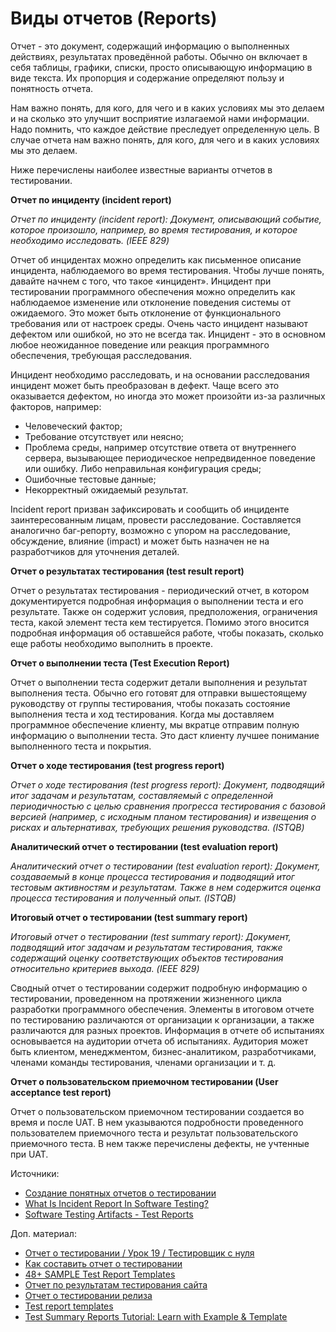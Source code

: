 # Виды отчетов (Reports)

Отчет - это документ, содержащий информацию о выполненных действиях, результатах проведённой работы. Обычно он включает в себя таблицы, графики, списки, просто описывающую информацию в виде текста. Их пропорция и содержание определяют пользу и понятность отчета.

Нам важно понять, для кого, для чего и в каких условиях мы это делаем и на сколько это улучшит восприятие излагаемой нами информации. Надо помнить, что каждое действие преследует определенную цель. В случае отчета нам важно понять, для кого, для чего и в каких условиях мы это делаем.

Ниже перечислены наиболее известные варианты отчетов в тестировании.

**Отчет по инциденту (incident report)**

_Отчет по инциденту (incident report): Документ, описывающий событие, которое произошло, например, во время тестирования, и которое необходимо исследовать. (IEEE 829)_

Отчет об инцидентах можно определить как письменное описание инцидента, наблюдаемого во время тестирования. Чтобы лучше понять, давайте начнем с того, что такое «инцидент». Инцидент при тестировании программного обеспечения можно определить как наблюдаемое изменение или отклонение поведения системы от ожидаемого. Это может быть отклонение от функционального требования или от настроек среды. Очень часто инцидент называют дефектом или ошибкой, но это не всегда так. Инцидент - это в основном любое неожиданное поведение или реакция программного обеспечения, требующая расследования.

Инцидент необходимо расследовать, и на основании расследования инцидент может быть преобразован в дефект. Чаще всего это оказывается дефектом, но иногда это может произойти из-за различных факторов, например:

* Человеческий фактор;
* Требование отсутствует или неясно;
* Проблема среды, например отсутствие ответа от внутреннего сервера, вызывающее периодическое непредвиденное поведение или ошибку. Либо неправильная конфигурация среды;
* Ошибочные тестовые данные;
* Некорректный ожидаемый результат.

Incident report призван зафиксировать и сообщить об инциденте заинтересованным лицам, провести расследование. Составляется аналогично баг-репорту, возможно с упором на расследование, обсуждение, влияние (impact) и может быть назначен не на разработчиков для уточнения деталей.

**Отчет о результатах тестирования (test result report)**

Отчет о результатах тестирования - периодический отчет, в котором документируется подробная информация о выполнении теста и его результате. Также он содержит условия, предположения, ограничения теста, какой элемент теста кем тестируется. Помимо этого вносится подробная информация об оставшейся работе, чтобы показать, сколько еще работы необходимо выполнить в проекте.

**Отчет о выполнении теста (Test Execution Report)**

Отчет о выполнении теста содержит детали выполнения и результат выполнения теста. Обычно его готовят для отправки вышестоящему руководству от группы тестирования, чтобы показать состояние выполнения теста и ход тестирования. Когда мы доставляем программное обеспечение клиенту, мы вкратце отправим полную информацию о выполнении теста. Это даст клиенту лучшее понимание выполненного теста и покрытия.

**Отчет о ходе тестирования (test progress report)**

_Отчет о ходе тестирования (test progress report): Документ, подводящий итог задачам и результатам, составляемый с определенной периодичностью с целью сравнения прогресса тестирования с базовой версией (например, с исходным планом тестирования) и извещения о рисках и альтернативах, требующих решения руководства. (ISTQB)_

**Аналитический отчет о тестировании (test evaluation report)**

_Аналитический отчет о тестировании (test evaluation report): Документ, создаваемый в конце процесса тестирования и подводящий итог тестовым активностям и результатам. Также в нем содержится оценка процесса тестирования и полученный опыт. (ISTQB)_

**Итоговый отчет о тестировании (test summary report)**

_Итоговый отчет о тестировании (test summary report): Документ, подводящий итог задачам и результатам тестирования, также содержащий оценку соответствующих объектов тестирования относительно критериев выхода. (IEEE 829)_

Сводный отчет о тестировании содержит подробную информацию о тестировании, проведенном на протяжении жизненного цикла разработки программного обеспечения. Элементы в итоговом отчете по тестированию различаются от организации к организации, а также различаются для разных проектов. Информация в отчете об испытаниях основывается на аудитории отчета об испытаниях. Аудитория может быть клиентом, менеджментом, бизнес-аналитиком, разработчиками, членами команды тестирования, членами организации и т. д.

**Отчет о пользовательском приемочном тестировании (User acceptance test report)**

Отчет о пользовательском приемочном тестировании создается во время и после UAT. В нем указываются подробности проведенного пользователем приемочного теста и результат пользовательского приемочного теста. В нем также перечислены дефекты, не учтенные при UAT.

Источники:

* [Создание понятных отчетов о тестировании](https://habr.com/ru/company/performance\_lab/blog/207512/)
* [What Is Incident Report In Software Testing?](https://www.softwaretestingclass.com/what-is-incident-report-in-software-testing/)
* [Software Testing Artifacts - Test Reports](https://www.softwaretestingclass.com/test-report-artifacts/)

Доп. материал:

* [Отчет о тестировании / Урок 19 / Тестировщик с нуля](https://www.youtube.com/watch?v=JwuZY4Gdb2I)
* [Как составить отчет о тестировании](https://telegra.ph/test-report-04-15)
* [48+ SAMPLE Test Report Templates](https://www.sample.net/reports/test-report/)
* [Отчет по результатам тестирования сайта](https://www.performance-lab.ru/wp-content/themes/pureengineering/images/sitetesting/test\_report\_example.pdf)
* [Отчет о тестировании релиза](https://vk.com/@usetalkrostov-otchet-o-testirovanii-reliza)
* [Test report templates](https://strongqa.com/qa-portal/testing-docs-templates/test-report)
* [Test Summary Reports Tutorial: Learn with Example & Template](https://www.guru99.com/how-test-reports-predict-the-success-of-your-testing-project.html)
